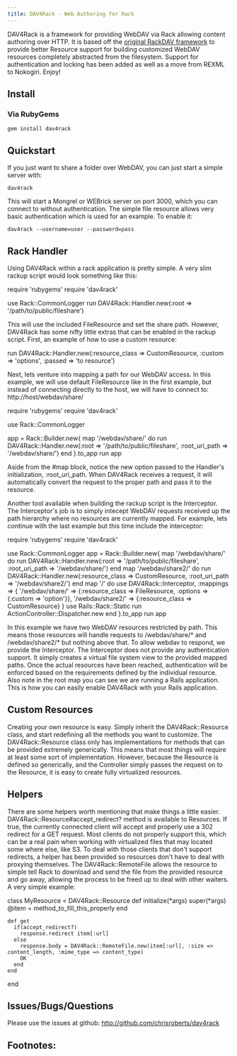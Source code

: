 ```yaml
---
title: DAV4Rack - Web Authoring for Rack
---
```


DAV4Rack is a framework for providing WebDAV via Rack allowing content
authoring over HTTP. It is based off the [original RackDAV framework][1]
to provide better Resource support for building customized WebDAV resources
completely abstracted from the filesystem. Support for authentication and
locking has been added as well as a move from REXML to Nokogiri. Enjoy!

## Install

### Via RubyGems

    gem install dav4rack

## Quickstart

If you just want to share a folder over WebDAV, you can just start a
simple server with:

    dav4rack

This will start a Mongrel or WEBrick server on port 3000, which you can connect
to without authentication. The simple file resource allows very basic authentication
which is used for an example. To enable it:

    dav4rack --username=user --password=pass

## Rack Handler

Using DAV4Rack within a rack application is pretty simple. A very slim
rackup script would look something like this:

  require 'rubygems'
  require 'dav4rack'
  
  use Rack::CommonLogger
  run DAV4Rack::Handler.new(:root => '/path/to/public/fileshare')
  
This will use the included FileResource and set the share path. However,
DAV4Rack has some nifty little extras that can be enabled in the rackup script. First,
an example of how to use a custom resource:

  run DAV4Rack::Handler.new(:resource_class => CustomResource, :custom => 'options', :passed => 'to resource')
  
Next, lets venture into mapping a path for our WebDAV access. In this example, we 
will use default FileResource like in the first example, but instead of connecting
directly to the host, we will have to connect to: http://host/webdav/share/

  require 'rubygems'
  require 'dav4rack'
  
  use Rack::CommonLogger
  
  app = Rack::Builder.new{
    map '/webdav/share/' do
      run DAV4Rack::Handler.new(:root => '/path/to/public/fileshare', :root_uri_path => '/webdav/share/')
    end
  }.to_app
  run app
  
Aside from the #map block, notice the new option passed to the Handler's initialization, :root_uri_path. When
DAV4Rack receives a request, it will automatically convert the request to the proper path and pass it to
the resource.

Another tool available when building the rackup script is the Interceptor. The Interceptor's job is  to simply
intecept WebDAV requests received up the path hierarchy where no resources are currently mapped. For example,
lets continue with the last example but this time include the interceptor:

  require 'rubygems'
  require 'dav4rack'
  
  use Rack::CommonLogger
  app = Rack::Builder.new{
    map '/webdav/share/' do
      run DAV4Rack::Handler.new(:root => '/path/to/public/fileshare', :root_uri_path => '/webdav/share/')
    end
    map '/webdav/share2/' do
      run DAV4Rack::Handler.new(:resource_class => CustomResource, :root_uri_path => '/webdav/share2/')
    end
    map '/' do
      use DAV4Rack::Interceptor, :mappings => {
                                                '/webdav/share/' => {:resource_class => FileResource, :options => {:custom => 'option'}},
                                                '/webdav/share2/' => {:resource_class => CustomResource}
                                              }
      use Rails::Rack::Static
      run ActionController::Dispatcher.new
    end
  }.to_app
  run app

In this example we have two WebDAV resources restricted by path. This means those resources will handle requests to /webdav/share/*
and /webdav/share2/* but nothing above that. To allow webdav to respond, we provide the Interceptor. The Interceptor does not
provide any authentication support. It simply creates a virtual file system view to the provided mapped paths. Once the actual
resources have been reached, authentication will be enforced based on the requirements defined by the individual resource. Also
note in the root map you can see we are running a Rails application. This is how you can easily enable DAV4Rack with your Rails
application.

## Custom Resources

Creating your own resource is easy. Simply inherit the DAV4Rack::Resource class, and start redefining all the methods
you want to customize. The DAV4Rack::Resource class only has implementations for methods that can be provided extremely
generically. This means that most things will require at least some sort of implementation. However, because the Resource
is defined so generically, and the Controller simply passes the request on to the Resource, it is easy to create fully
virtualized resources.

## Helpers

There are some helpers worth mentioning that make things a little easier. DAV4Rack::Resource#accept_redirect? method is available to Resources.
If true, the currently connected client will accept and properly use a 302 redirect for a GET request. Most clients do not properly
support this, which can be a real pain when working with virtualized files that may located some where else, like S3. To deal with
those clients that don't support redirects, a helper has been provided so resources don't have to deal with proxying themselves. The 
DAV4Rack::RemoteFile allows the resource to simple tell Rack to download and send the file from the provided resource and go away, allowing the 
process to be freed up to deal with other waiters. A very simple example:

  class MyResource < DAV4Rack::Resource
    def initialize(*args)
      super(*args)
      @item = method_to_fill_this_properly
    end
    
    def get
      if(accept_redirect?)
        response.redirect item[:url]
      else
        response.body = DAV4Rack::RemoteFile.new(item[:url], :size => content_length, :mime_type => content_type)
        OK
      end
    end
  end
  
## Issues/Bugs/Questions

Please use the issues at github: http://github.com/chrisroberts/dav4rack

## Footnotes:

[1]: http://github.com/georgi/rack_dav
